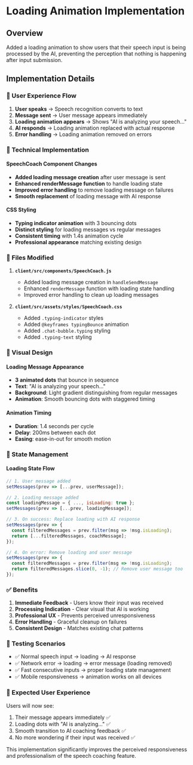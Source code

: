 # Loading Animation Implementation

## Overview
Added a loading animation to show users that their speech input is being processed by the AI, preventing the perception that nothing is happening after input submission.

## Implementation Details

### 🎯 User Experience Flow
1. **User speaks** → Speech recognition converts to text
2. **Message sent** → User message appears immediately  
3. **Loading animation appears** → Shows "AI is analyzing your speech..."
4. **AI responds** → Loading animation replaced with actual response
5. **Error handling** → Loading animation removed on errors

### 🔧 Technical Implementation

#### SpeechCoach Component Changes
- **Added loading message creation** after user message is sent
- **Enhanced renderMessage function** to handle loading state
- **Improved error handling** to remove loading message on failures
- **Smooth replacement** of loading message with AI response

#### CSS Styling
- **Typing indicator animation** with 3 bouncing dots
- **Distinct styling** for loading messages vs regular messages
- **Consistent timing** with 1.4s animation cycle
- **Professional appearance** matching existing design

### 📁 Files Modified

1. **`client/src/components/SpeechCoach.js`**
   - Added loading message creation in `handleSendMessage`
   - Enhanced `renderMessage` function with loading state handling
   - Improved error handling to clean up loading messages

2. **`client/src/assets/styles/SpeechCoach.css`**
   - Added `.typing-indicator` styles
   - Added `@keyframes typingBounce` animation
   - Added `.chat-bubble.typing` styling
   - Added `.typing-text` styling

### 🎨 Visual Design

#### Loading Message Appearance
- **3 animated dots** that bounce in sequence
- **Text**: "AI is analyzing your speech..."
- **Background**: Light gradient distinguishing from regular messages
- **Animation**: Smooth bouncing dots with staggered timing

#### Animation Timing
- **Duration**: 1.4 seconds per cycle
- **Delay**: 200ms between each dot
- **Easing**: ease-in-out for smooth motion

### 🔄 State Management

#### Loading State Flow
```javascript
// 1. User message added
setMessages(prev => [...prev, userMessage]);

// 2. Loading message added
const loadingMessage = { ..., isLoading: true };
setMessages(prev => [...prev, loadingMessage]);

// 3. On success: Replace loading with AI response
setMessages(prev => {
  const filteredMessages = prev.filter(msg => !msg.isLoading);
  return [...filteredMessages, coachMessage];
});

// 4. On error: Remove loading and user message
setMessages(prev => {
  const filteredMessages = prev.filter(msg => !msg.isLoading);
  return filteredMessages.slice(0, -1); // Remove user message too
});
```

### ✅ Benefits

1. **Immediate Feedback** - Users know their input was received
2. **Processing Indication** - Clear visual that AI is working
3. **Professional UX** - Prevents perceived unresponsiveness
4. **Error Handling** - Graceful cleanup on failures
5. **Consistent Design** - Matches existing chat patterns

### 🧪 Testing Scenarios

- ✅ Normal speech input → loading → AI response
- ✅ Network error → loading → error message (loading removed)
- ✅ Fast consecutive inputs → proper loading state management
- ✅ Mobile responsiveness → animation works on all devices

### 🎯 Expected User Experience

Users will now see:
1. Their message appears immediately ✅
2. Loading dots with "AI is analyzing..." ✅  
3. Smooth transition to AI coaching feedback ✅
4. No more wondering if their input was received ✅

This implementation significantly improves the perceived responsiveness and professionalism of the speech coaching feature.

